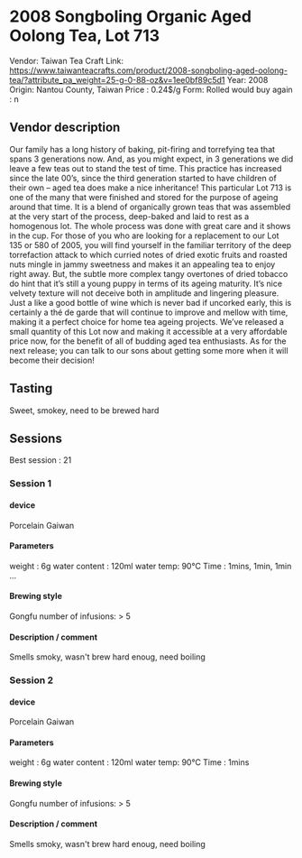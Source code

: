 # 2008 Songboling Organic Aged Oolong Tea, Lot 713

Vendor: Taiwan Tea Craft
Link: https://www.taiwanteacrafts.com/product/2008-songboling-aged-oolong-tea/?attribute_pa_weight=25-g-0-88-oz&v=1ee0bf89c5d1
Year: 2008
Origin: Nantou County, Taiwan
Price : 0.24$/g
Form: Rolled
would buy again : n


## Vendor description 

Our family has a long history of baking, pit-firing and torrefying tea that spans 3 generations now. And, as you might expect, in 3 generations we did leave a few teas out to stand the test of time. This practice has increased since the late 00’s, since the third generation started to have children of their own – aged tea does make a nice inheritance! This particular Lot 713 is one of the many that were finished and stored for the purpose of ageing around that time. It is a blend of organically grown teas that was assembled at the very start of the process, deep-baked and laid to rest as a homogenous lot. The whole process was done with great care and it shows in the cup. For those of you who are looking for a replacement to our Lot 135 or 580 of 2005, you will find yourself in the familiar territory of  the deep torrefaction attack to which curried notes of dried exotic fruits and roasted nuts mingle in jammy sweetness and makes it an appealing tea to enjoy right away. But, the subtle more complex tangy overtones of dried tobacco do hint that it’s still a young puppy in terms of its ageing maturity. It’s nice velvety texture will not deceive both in amplitude and lingering pleasure. Just a like a good bottle of wine which is never bad if uncorked early, this is certainly a thé de garde that will continue to improve and mellow with time, making it a perfect choice for home tea ageing projects. We’ve released a small quantity of this Lot now and making it accessible at a very affordable price now,  for the benefit of all of budding aged tea enthusiasts. As for the next release; you can talk to our sons about getting some more when it will become their decision!

## Tasting

Sweet, smokey, need to be brewed hard

## Sessions

Best session : 21

### Session 1

#### device 

Porcelain Gaiwan

#### Parameters

weight : 6g
water content : 120ml
water temp: 90°C
Time : 1mins, 1min, 1min ...

#### Brewing style

Gongfu
number of infusions: > 5

#### Description / comment

Smells smoky, wasn't brew hard enoug, need boiling

### Session 2

#### device 

Porcelain Gaiwan

#### Parameters

weight : 6g
water content : 120ml
water temp: 90°C
Time : 1mins

#### Brewing style

Gongfu
number of infusions: > 5

#### Description / comment

Smells smoky, wasn't brew hard enoug, need boiling
